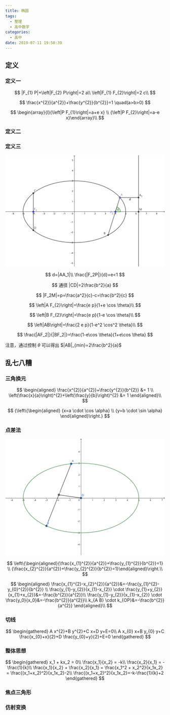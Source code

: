 ```yaml
---
title: 椭圆
tags:
  - 整理
  - 高中数学
categories:
  - 高中
date: 2019-07-11 19:50:39
---
```


## 定义

### 定义一

$$
|F_{1} P|+\left|F_{2} P\right|=2 a\\
\left|F_{1} F_{2}\right|=2 c\\
$$

$$
\frac{x^{2}}{a^{2}}+\frac{y^{2}}{b^{2}}=1 \quad(a>b>0)
$$

$$
\begin{array}{l}{\left|P F_{1}\right|=a+e x} \\ {\left|P F_{2}\right|=a-e x}\end{array}\\
$$

### 定义二

### 定义三

![](/images/tuoyuan2.png)

$$
d=|AA_1|\\
\frac{|F_2P|}{d}=e<1
$$

$$
通径 |CD|=2\frac{b^2}{a}
$$


$$
|F_2M|=p=\frac{a^2}{c}-c=\frac{b^2}{c}
$$

$$
\left|A F_{2}\right|=\frac{e p}{1+e \cos \theta}\\
$$

$$
\left|B F_{2}\right|=\frac{e p}{1-e \cos \theta}\\
$$

$$
\left|AB\right|=\frac{2 e p}{1-e^2 \cos^2 \theta}\\
$$

$$
\frac{|AF_2|}{|BF_2|}=\frac{1-e\cos \theta}{1+e\cos \theta}
$$

注意，通过控制 $\theta$ 可以得出 $|AB|_{min}=2\frac{b^2}{a}$

## 乱七八糟

### 三角换元

$$
\begin{aligned}
\frac{x^{2}}{a^{2}}+\frac{y^{2}}{b^{2}} &= 1 \\
\left(\frac{x}{a}\right)^{2}+\left(\frac{y}{b}\right)^{2} &= 1
\end{aligned}\\
$$

$$
{\left\{\begin{aligned}
{x=a \cdot \cos \alpha} \\ {y=b \cdot \sin \alpha}
\end{aligned}\right.}
$$

### 点差法

![](/images/tuoyuan3.png)

$$
\left\{\begin{aligned}{\frac{x_{1}^{2}}{a^{2}}+\frac{y_{1}^{2}}{b^{2}}=1} \\ {\frac{x_{2}^{2}}{a^{2}}+\frac{y_{2}^{2}}{b^{2}}=1}\end{aligned}\right.\\
$$

$$
\begin{aligned}
\frac{x_{1}^{2}-x_{2}^{2}}{a^{2}}&=-\frac{y_{1}^{2}-y_{0}^{2}}{b^{2}} \\
\frac{y_{1}-y_{2}}{x_{1}-x_{2}} \cdot \frac{y_{1}+y_{2}}{x_{1}+x_{2}}&=-\frac{b^{2}}{a^{2}}\\
\frac{y_{1}-y_{2}}{x_{1}-x_{2}} \cdot \frac{y_0}{x_0}&=-\frac{b^{2}}{a^{2}}\\
k_{A B} \cdot k_{OP}&=-\frac{b^{2}}{a^{2}}
\end{aligned}\\
$$

### 切线

$$
\begin{gathered}
A x^{2}+B y^{2}+C x+D y+E=0\\
A x_{0} x+B y_{0} y+C \frac{x_{0}+x}{2}+D \frac{y_{0}+y}{2}+E=0
\end{gathered}
$$

### 整体思想

$$
\begin{gathered}
x_1 + kx_2 = 0\\
\frac{x_1}{x_2} = -k\\
\frac{x_2}{x_1} = -\frac{1}{k}\\
\frac{x_1}{x_2} + \frac{x_2}{x_1} = \frac{x_1^2 + x_2^2}{x_1x_2} = \frac{(x_1+x_2)^2}{x_1x_2}-2\\
\frac{(x_1+x_2)^2}{x_1x_2}=-k-\frac{1}{k}+2
\end{gathered}
$$

### 焦点三角形

### 仿射变换